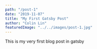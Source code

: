 ```yaml
---
path: "/post-1"
date: "2019-11-07"
title: "My First Gatsby Post"
author: "Colin Lin"
featuredImage: "../../images/post-1.jpg"
---
```


This is my very first blog post in gatsby